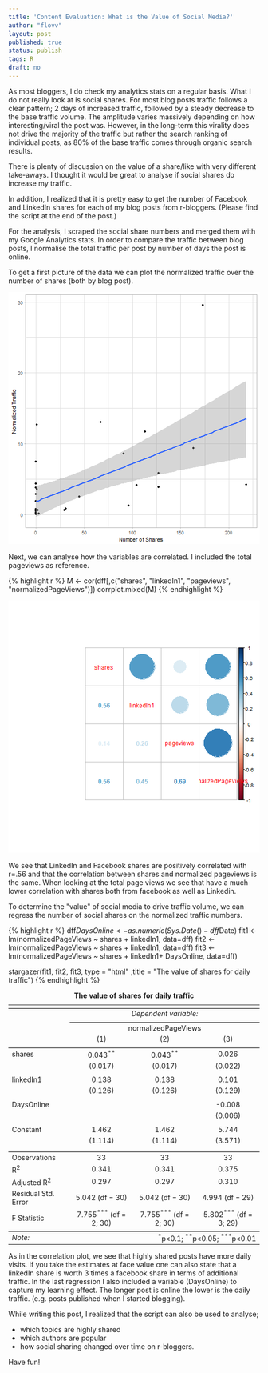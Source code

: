 ```yaml
---
title: 'Content Evaluation: What is the Value of Social Media?'  
author: "flovv"
layout: post
published: true
status: publish
tags: R
draft: no
---
```

 

 
 
 
As most bloggers, I do check my analytics stats on a regular basis. What I do not really look at is social shares. For most blog posts traffic follows a clear pattern; 2 days of increased traffic, followed by a steady decrease to the base traffic volume. 
The amplitude varies massively depending on how interesting/viral the post was. However, in the long-term this virality does not drive the majority of the traffic but rather the search ranking of individual posts, as 80% of the base traffic comes through organic search results. 
 
There is plenty of discussion on the value of a share/like with very different take-aways.
I thought it would be great to analyse if social shares do increase my traffic.
 
In addition, I realized that it is pretty easy to get the number of Facebook and LinkedIn shares for each of my blog posts from r-bloggers. (Please find the script at the end of the post.)
 
For the analysis, I scraped the social share numbers and merged them with my Google Analytics stats.
In order to compare the traffic between blog posts, I normalise the total traffic per post by number of days the post is online.
 
To get a first picture of the data we can plot the normalized traffic over the number of shares (both by blog post).
 
![plot of chunk unnamed-chunk-3](/figures/post27/unnamed-chunk-3-1.png)
 
Next, we can analyse how the variables are correlated. I included the total pageviews as reference.
 

{% highlight r %}
M <- cor(dff[,c("shares", "linkedIn1", "pageviews", "normalizedPageViews")])
corrplot.mixed(M)
{% endhighlight %}

![plot of chunk unnamed-chunk-4](/figures/post27/unnamed-chunk-4-1.png)
 
We see that LinkedIn and Facebook shares are positively correlated with r=.56 and that the correlation between shares and normalized pageviews is the same.
When looking at the total page views we see that have a much lower correlation with shares both from facebook as well as Linkedin. 
 
To determine the "value" of social media to drive traffic volume, we can regress the number of social shares on the normalized traffic numbers. 
 

{% highlight r %}
dff$DaysOnline <- as.numeric(Sys.Date()-dff$Date)
fit1 <- lm(normalizedPageViews ~ shares + linkedIn1, data=dff)
fit2 <- lm(normalizedPageViews ~ shares + linkedIn1, data=dff)
fit3 <- lm(normalizedPageViews ~ shares + linkedIn1+ DaysOnline, data=dff)
 
stargazer(fit1, fit2, fit3, type = "html" ,title = "The value of shares for daily traffic")
{% endhighlight %}



 
 <table style="text-align:center"><caption><strong>The value of shares for daily traffic</strong></caption>
<tr><td colspan="4" style="border-bottom: 1px solid black"></td></tr><tr><td style="text-align:left"></td><td colspan="3"><em>Dependent variable:</em></td></tr>
 <tr><td></td><td colspan="3" style="border-bottom: 1px solid black"></td></tr>
 <tr><td style="text-align:left"></td><td colspan="3">normalizedPageViews</td></tr>
 <tr><td style="text-align:left"></td><td>(1)</td><td>(2)</td><td>(3)</td></tr>
 <tr><td colspan="4" style="border-bottom: 1px solid black"></td></tr><tr><td style="text-align:left">shares</td><td>0.043<sup>**</sup></td><td>0.043<sup>**</sup></td><td>0.026</td></tr>
 <tr><td style="text-align:left"></td><td>(0.017)</td><td>(0.017)</td><td>(0.022)</td></tr>
 <tr><td style="text-align:left"></td><td></td><td></td><td></td></tr>
 <tr><td style="text-align:left">linkedIn1</td><td>0.138</td><td>0.138</td><td>0.101</td></tr>
<tr><td style="text-align:left"></td><td>(0.126)</td><td>(0.126)</td><td>(0.129)</td></tr>
 <tr><td style="text-align:left"></td><td></td><td></td><td></td></tr>
 <tr><td style="text-align:left">DaysOnline</td><td></td><td></td><td>-0.008</td></tr>
 <tr><td style="text-align:left"></td><td></td><td></td><td>(0.006)</td></tr>
 <tr><td style="text-align:left"></td><td></td><td></td><td></td></tr>
 <tr><td style="text-align:left">Constant</td><td>1.462</td><td>1.462</td><td>5.744</td></tr>
 <tr><td style="text-align:left"></td><td>(1.114)</td><td>(1.114)</td><td>(3.571)</td></tr>
 <tr><td style="text-align:left"></td><td></td><td></td><td></td></tr>
 <tr><td colspan="4" style="border-bottom: 1px solid black"></td></tr><tr><td style="text-align:left">Observations</td><td>33</td><td>33</td><td>33</td></tr>
 <tr><td style="text-align:left">R<sup>2</sup></td><td>0.341</td><td>0.341</td><td>0.375</td></tr>
 <tr><td style="text-align:left">Adjusted R<sup>2</sup></td><td>0.297</td><td>0.297</td><td>0.310</td></tr>
 <tr><td style="text-align:left">Residual Std. Error</td><td>5.042 (df = 30)</td><td>5.042 (df = 30)</td><td>4.994 (df = 29)</td></tr>
 <tr><td style="text-align:left">F Statistic</td><td>7.755<sup>***</sup> (df = 2; 30)</td><td>7.755<sup>***</sup> (df = 2; 30)</td><td>5.802<sup>***</sup> (df = 3; 29)</td></tr>
 <tr><td colspan="4" style="border-bottom: 1px solid black"></td></tr><tr><td style="text-align:left"><em>Note:</em></td><td colspan="3" style="text-align:right"><sup>*</sup>p<0.1; <sup>**</sup>p<0.05; <sup>***</sup>p<0.01</td></tr>
 </table>

 
As in the correlation plot, we see that highly shared posts have more daily visits. If you take the estimates at face value one can also state that a linkedIn share is worth 3 times a facebook share in terms of additional traffic.
In the last regression I also included a variable (DaysOnline) to capture my learning effect. The longer post is online the lower is the daily traffic. (e.g. posts published when I started blogging).
 
While writing this post, I realized that the script can also be used to analyse;
* which topics are highly shared 
* which authors are popular
* how social sharing changed over time 
on r-bloggers.
 
Have fun!

<script src="https://gist.github.com/flovv/7fda29822024d5c07b4043fd6195c544.js"></script>
 
 
 
 
 
 
